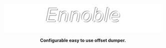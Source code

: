 ![ENNOBLE LOGO](Images/Logo.png "ENNOBLE LOGO")
<p align="center"><b>Configurable easy to use offset dumper.</b></p>

<br>
